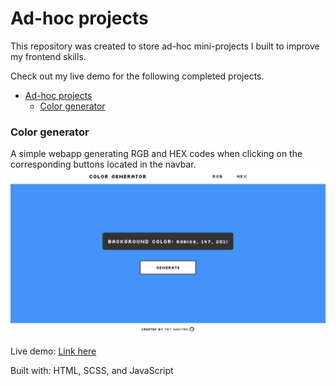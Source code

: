 # Ad-hoc projects
This repository was created to store ad-hoc mini-projects I built to improve my frontend skills.

Check out my live demo for the following completed projects.

* [Ad-hoc projects](#ad-hoc-projects)
    * [Color generator](#color-generator)


### Color generator
A simple webapp generating RGB and HEX codes when clicking on the corresponding buttons located in the navbar.
![color-generator-desktop-screenshot](./screenshots/color-generator.png)

Live demo: [Link here](https://thynguyen.dev/adhoc-projects/color-generator/index.html)

Built with: HTML, SCSS, and JavaScript
